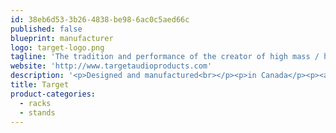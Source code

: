 ```yaml
---
id: 38eb6d53-3b26-4838-be98-6ac0c5aed66c
published: false
blueprint: manufacturer
logo: target-logo.png
tagline: 'The tradition and performance of the creator of high mass / high rigidity speaker stands, audio component stands and accessories'
website: 'http://www.targetaudioproducts.com'
description: '<p>Designed and manufactured<br></p><p>in Canada</p><p><a href="http://nebula.wsimg.com/43e93695e431523bd7e17d24cf26adb0?AccessKeyId=0C0EC94E5C3802C8D4D0&amp;disposition=0&amp;alloworigin=1">Click Here for Target Audio Products General Product Brochure</a></p><p><strong>Stable and&nbsp;strong, exceeding expectations</strong><br></p><p><strong>Speakers and&nbsp;Components won''t move back and forth or&nbsp;tip&nbsp;or slide on surfaces</strong><br></p><h3>Authorized Servicer<br></h3><p>We work with excellent retailers who will always work hard to get things right.&nbsp; If your retailer can''t resolve things, contact us, we will help.<br></p><p><br></p><h3>Warranty<br></h3><p>Our shop uses the most modern equipment and highest quality materials available, but if under normal use,&nbsp;you&nbsp;discover a&nbsp;defect as a result of materials or workmanship, it is warranted for a period of 3 years from&nbsp;date of production.&nbsp;&nbsp;Any repairs or replacement&nbsp;will be performed&nbsp;at the sole discretion of Target Audio Products.<br></p><h2>Customer Support and Warranty<br></h2><p><br></p><p>Target Audio Products are built on the proven design concept of high mass and high rigidity.&nbsp; The resulting "Mechanical Grounding /&nbsp;Acoustic Coupling" that is acheived&nbsp;is exceptionally effective</p><p><br></p>'
title: Target
product-categories:
  - racks
  - stands
---
```

